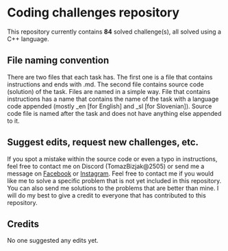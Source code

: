 # Coding challenges repository
This repository currently contains **84** solved challenge(s), all solved using a C++ language.

## File naming convention
There are two files that each task has. The first one is a file that contains instructions and ends with .md. The second file contains source code (solution) of the task. Files are named in a simple way. File that contains instructions has a name that contains the name of the task with a language code appended (mostly _en [for English] and _sl [for Slovenian]). Source code file is named after the task and does not have anything else appended to it.

## Suggest edits, request new challenges, etc.
If you spot a mistake within the source code or even a typo in instructions, feel free to contact me on Discord (TomazBizjak@2505) or send me a message on [Facebook](https://www.facebook.com/tomi.bizjak.5/) or [Instagram](https://www.instagram.com/thebizii). Feel free to contact me if you would like me to solve a specific problem that is not yet included in this repository. You can also send me solutions to the problems that are better than mine.
I will do my best to give a credit to everyone that has contributed to this repository.

## Credits
No one suggested any edits yet.
